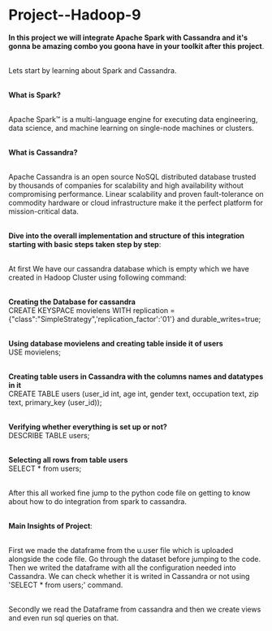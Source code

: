# Project--Hadoop-9

<table>
  
**In this project we will integrate Apache Spark with Cassandra and it's gonna be amazing combo you goona have in your toolkit after this project**.<br></br>

Lets start by learning about Spark and Cassandra.<br></br>

**What is Spark?** <br></br>

Apache Spark™ is a multi-language engine for executing data engineering, data science, and machine learning on single-node machines or clusters.<br></br>

**What is Cassandra?** <br></br>

Apache Cassandra is an open source NoSQL distributed database trusted by thousands of companies for scalability and high availability without compromising performance. Linear scalability and proven fault-tolerance on commodity hardware or cloud infrastructure make it the perfect platform for mission-critical data.<br></br>

**Dive into the overall implementation and structure of this integration starting with basic steps taken step by step**:<br></br>

At first We have our cassandra database which is empty which we have created in Hadoop Cluster using following command:<br></br>

**Creating the Database for cassandra**<br>
CREATE KEYSPACE movielens WITH replication = {"class":"SimpleStrategy",'replication_factor':'01'} and durable_writes=true;<br></br>

**Using database movielens and creating table inside it of users**<br>
USE movielens;<br></br>

**Creating table users in Cassandra with the columns names and datatypes in it**<br>
CREATE TABLE users (user_id int, age int, gender text, occupation text, zip text, primary_key (user_id));<br></br>


**Verifying whether everything is set up or not?** <br>
DESCRIBE TABLE users;<br></br>

**Selecting all rows from table users**<br>
SELECT * from users;<br></br>

After this all worked fine jump to the python code file on getting to know about how to do integration from spark to cassandra.<br></br>

**Main Insights of Project**:<br></br>

First we made the dataframe from the u.user file which is uploaded alongside the code file. Go through the dataset before jumping to the code. Then we writed the dataframe 
with all the configuration needed into Cassandra. We can check whether it is writed in Cassandra or not using 'SELECT * from users;' command.<br></br>

Secondly we read the Dataframe from cassandra and then we create views and even run sql queries on that.<br></br>





